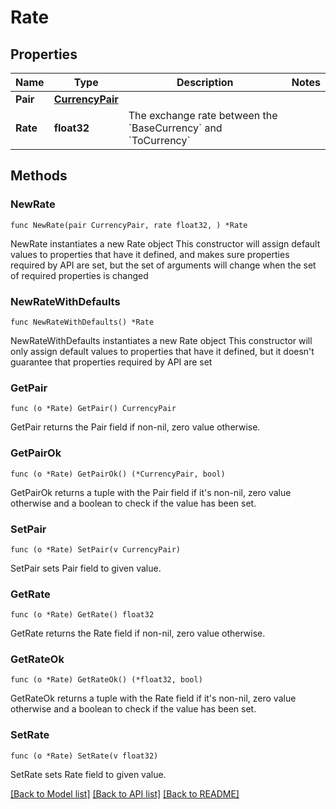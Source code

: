 # Rate

## Properties

Name | Type | Description | Notes
------------ | ------------- | ------------- | -------------
**Pair** | [**CurrencyPair**](CurrencyPair.md) |  | 
**Rate** | **float32** | The exchange rate between the &#x60;BaseCurrency&#x60; and &#x60;ToCurrency&#x60; | 

## Methods

### NewRate

`func NewRate(pair CurrencyPair, rate float32, ) *Rate`

NewRate instantiates a new Rate object
This constructor will assign default values to properties that have it defined,
and makes sure properties required by API are set, but the set of arguments
will change when the set of required properties is changed

### NewRateWithDefaults

`func NewRateWithDefaults() *Rate`

NewRateWithDefaults instantiates a new Rate object
This constructor will only assign default values to properties that have it defined,
but it doesn't guarantee that properties required by API are set

### GetPair

`func (o *Rate) GetPair() CurrencyPair`

GetPair returns the Pair field if non-nil, zero value otherwise.

### GetPairOk

`func (o *Rate) GetPairOk() (*CurrencyPair, bool)`

GetPairOk returns a tuple with the Pair field if it's non-nil, zero value otherwise
and a boolean to check if the value has been set.

### SetPair

`func (o *Rate) SetPair(v CurrencyPair)`

SetPair sets Pair field to given value.


### GetRate

`func (o *Rate) GetRate() float32`

GetRate returns the Rate field if non-nil, zero value otherwise.

### GetRateOk

`func (o *Rate) GetRateOk() (*float32, bool)`

GetRateOk returns a tuple with the Rate field if it's non-nil, zero value otherwise
and a boolean to check if the value has been set.

### SetRate

`func (o *Rate) SetRate(v float32)`

SetRate sets Rate field to given value.



[[Back to Model list]](../README.md#documentation-for-models) [[Back to API list]](../README.md#documentation-for-api-endpoints) [[Back to README]](../README.md)


